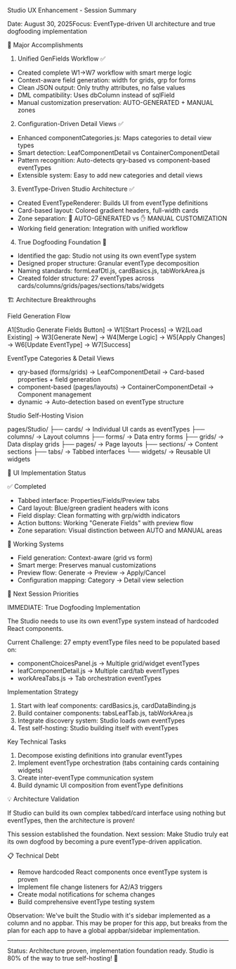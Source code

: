 Studio UX Enhancement - Session Summary

  Date: August 30, 2025Focus: EventType-driven UI architecture and true dogfooding implementation

  🎯 Major Accomplishments

  1. Unified GenFields Workflow ✅

  - Created complete W1→W7 workflow with smart merge logic
  - Context-aware field generation: width for grids, grp for forms
  - Clean JSON output: Only truthy attributes, no false values
  - DML compatibility: Uses dbColumn instead of sqlField
  - Manual customization preservation: AUTO-GENERATED + MANUAL zones

  2. Configuration-Driven Detail Views ✅

  - Enhanced componentCategories.js: Maps categories to detail view types
  - Smart detection: LeafComponentDetail vs ContainerComponentDetail
  - Pattern recognition: Auto-detects qry-based vs component-based eventTypes
  - Extensible system: Easy to add new categories and detail views

  3. EventType-Driven Studio Architecture ✅

  - Created EventTypeRenderer: Builds UI from eventType definitions
  - Card-based layout: Colored gradient headers, full-width cards
  - Zone separation: 🤖 AUTO-GENERATED vs ✋ MANUAL CUSTOMIZATION
  - Working field generation: Integration with unified workflow

  4. True Dogfooding Foundation 🚧

  - Identified the gap: Studio not using its own eventType system
  - Designed proper structure: Granular eventType decomposition
  - Naming standards: formLeafDtl.js, cardBasics.js, tabWorkArea.js
  - Created folder structure: 27 eventTypes across cards/columns/grids/pages/sections/tabs/widgets

  🏗️ Architecture Breakthroughs

  Field Generation Flow

  A1[Studio Generate Fields Button] → W1[Start Process] → W2[Load Existing] →
  W3[Generate New] → W4[Merge Logic] → W5[Apply Changes] → W6[Update EventType] → W7[Success]

  EventType Categories & Detail Views

  - qry-based (forms/grids) → LeafComponentDetail → Card-based properties + field generation
  - component-based (pages/layouts) → ContainerComponentDetail → Component management
  - dynamic → Auto-detection based on eventType structure

  Studio Self-Hosting Vision

  pages/Studio/
  ├── cards/     → Individual UI cards as eventTypes
  ├── columns/   → Layout columns
  ├── forms/     → Data entry forms
  ├── grids/     → Data display grids
  ├── pages/     → Page layouts
  ├── sections/  → Content sections
  ├── tabs/      → Tabbed interfaces
  └── widgets/   → Reusable UI widgets

  🎨 UI Implementation Status

  ✅ Completed

  - Tabbed interface: Properties/Fields/Preview tabs
  - Card layout: Blue/green gradient headers with icons
  - Field display: Clean formatting with grp/width indicators
  - Action buttons: Working "Generate Fields" with preview flow
  - Zone separation: Visual distinction between AUTO and MANUAL areas

  🔧 Working Systems

  - Field generation: Context-aware (grid vs form)
  - Smart merge: Preserves manual customizations
  - Preview flow: Generate → Preview → Apply/Cancel
  - Configuration mapping: Category → Detail view selection

  🚀 Next Session Priorities

  IMMEDIATE: True Dogfooding Implementation

  The Studio needs to use its own eventType system instead of hardcoded React components.

  Current Challenge: 27 empty eventType files need to be populated based on:
  - componentChoicesPanel.js → Multiple grid/widget eventTypes
  - leafComponentDetail.js → Multiple card/tab eventTypes
  - workAreaTabs.js → Tab orchestration eventTypes

  Implementation Strategy

  1. Start with leaf components: cardBasics.js, cardDataBinding.js
  2. Build container components: tabsLeafTab.js, tabWorkArea.js
  3. Integrate discovery system: Studio loads own eventTypes
  4. Test self-hosting: Studio building itself with eventTypes

  Key Technical Tasks

  1. Decompose existing definitions into granular eventTypes
  2. Implement eventType orchestration (tabs containing cards containing widgets)
  3. Create inter-eventType communication system
  4. Build dynamic UI composition from eventType definitions

  💡 Architecture Validation

  If Studio can build its own complex tabbed/card interface using nothing but eventTypes, then the architecture is proven!

  This session established the foundation. Next session: Make Studio truly eat its own dogfood by becoming a pure eventType-driven application.

  📋 Technical Debt

  - Remove hardcoded React components once eventType system is proven
  - Implement file change listeners for A2/A3 triggers
  - Create modal notifications for schema changes
  - Build comprehensive eventType testing system

  Observation:  We've built the Studio with it's sidebar implemented as a column and no appbar.  This may be proper for this app, but breaks from the plan for each app to have a global appbar/sidebar implementation.   

  ---
  Status: Architecture proven, implementation foundation ready. Studio is 80% of the way to true self-hosting! 🎉
